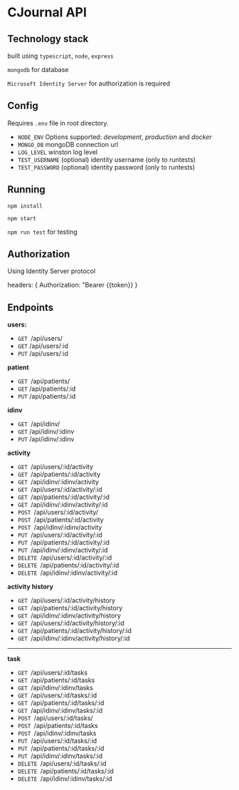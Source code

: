 # CJournal API

## Technology stack

built using `typescript`, `node`, `express`

`mongodb` for database

`Microsoft Identity Server` for authorization is required

## Config

Requires `.env` file in root directory.

-   `NODE_ENV` Options supported: _development_, _production_ and _docker_
-   `MONGO_DB` mongoDB connection url
-   `LOG_LEVEL` winston log level
-   `TEST_USERNAME` (optional) identity username (only to runtests)
-   `TEST_PASSWORD` (optional) identity password (only to runtests)

## Running

`npm install`

`npm start`

`npm run test` for testing

## Authorization

Using Identity Server protocol

headers: { Authorization: "Bearer {{token}} }

## Endpoints

**users:**

-   `GET `/api/users/
-   `GET` /api/users/:id
-   `PUT` /api/users/:id

**patient**

-   `GET `/api/patients/
-   `GET` /api/patients/:id
-   `PUT` /api/patients/:id

**idinv**

-   `GET `/api/idinv/
-   `GET` /api/idinv/:idinv
-   `PUT` /api/idinv/:idinv

**activity**

-   `GET `/api/users/:id/activity
-   `GET `/api/patients/:id/activity
-   `GET `/api/idinv/:idinv/activity
-   `GET `/api/users/:id/activity/:id
-   `GET `/api/patients/:id/activity/:id
-   `GET `/api/idinv/:idinv/activity/:id
-   `POST `/api/users/:id/activity/
-   `POST `/api/patients/:id/activity
-   `POST `/api/idinv/:idinv/activity
-   `PUT `/api/users/:id/activity/:id
-   `PUT `/api/patients/:id/activity/:id
-   `PUT `/api/idinv/:idinv/activity/:id
-   `DELETE `/api/users/:id/activity/:id
-   `DELETE `/api/patients/:id/activity/:id
-   `DELETE `/api/idinv/:idinv/activity/:id

**activity history**

-   `GET `/api/users/:id/activity/history
-   `GET `/api/patients/:id/activity/history
-   `GET `/api/idinv/:idinv/activity/history
-   `GET `/api/users/:id/activity/history/:id
-   `GET `/api/patients/:id/activity/history/:id
-   `GET `/api/idinv/:idinv/activity/history/:id

---

**task**

-   `GET `/api/users/:id/tasks
-   `GET `/api/patients/:id/tasks
-   `GET `/api/idinv/:idinv/tasks
-   `GET `/api/users/:id/tasks/:id
-   `GET `/api/patients/:id/tasks/:id
-   `GET `/api/idinv/:idinv/tasks/:id
-   `POST `/api/users/:id/tasks/
-   `POST `/api/patients/:id/tasks
-   `POST `/api/idinv/:idinv/tasks
-   `PUT `/api/users/:id/tasks/:id
-   `PUT `/api/patients/:id/tasks/:id
-   `PUT `/api/idinv/:idinv/tasks/:id
-   `DELETE `/api/users/:id/tasks/:id
-   `DELETE `/api/patients/:id/tasks/:id
-   `DELETE `/api/idinv/:idinv/tasks/:id
